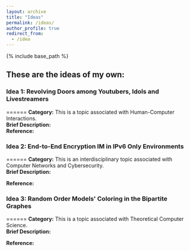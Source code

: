 ```yaml
---
layout: archive
title: "Ideas"
permalink: /ideas/
author_profile: true
redirect_from:
  - /idea
---
```


{% include base_path %}

## These are the ideas of my own: 

### Idea 1: Revolving Doors among Youtubers, Idols and Livestreamers 
======
**Category:** This is a topic associated with Human-Computer Interactions. <br>
**Brief Description:**<br>
**Reference:**<br>

### Idea 2: End-to-End Encryption IM in IPv6 Only Environments
======
**Category:** This is an interdisciplinary topic associated with Computer Networks and Cybersecurity. <br>
**Brief Description:**<br>

**Reference:**

### Idea 3: Random Order Models' Coloring in the Bipartite Graphes
======
**Category:** This is a topic associated with Theoretical Computer Science. <br>
**Brief Description:**<br>

**Reference:**

